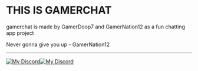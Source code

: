 # THIS IS GAMERCHAT
gamerchat is made by GamerDoop7 and GamerNation12 as a fun chatting app project





Never gonna give you up - GamerNation12

--------------------------------------------------------------------------------------------------
[![My Discord](https://disi-api.bennynguyen.dev/smallcard_svg/759433582107426816?&bg1=1100FF&bg2=FFFFFF&activity=true&mood=true&created=true&angle=12&discordLabel=true)](https://discord.com/users/759433582107426816)[![My Discord](https://disi-api.bennynguyen.dev/smallcard_svg/879580501323698176?&bg1=FF9900&bg2=FFF454&activity=true&mood=true&created=true&angle=0&discordLabel=true)](https://discord.com/users/879580501323698176)
